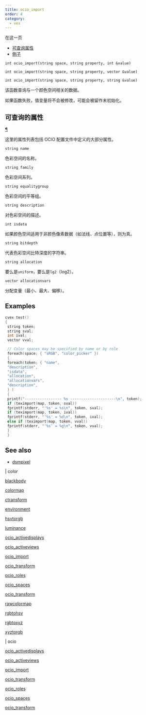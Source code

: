 ```yaml
---
title: ocio_import
order: 4
category:
  - vex
---
```


在这一页

- [可查询属性](#queryable-attributes)
- [例子](#例子)

`int ocio_import(string space, string property, int &value)`

`int ocio_import(string space, string property, vector &value)`

`int ocio_import(string space, string property, string &value)`

该函数查询与一个颜色空间相关的数据。

如果函数失败，值变量将不会被修改，可能会被留作未初始化。

## 可查询的属性

[¶](#queryable-attributes)

这里的属性列表包括 OCIO 配置文件中定义的大部分属性。

`string name`

色彩空间的名称。

`string family`

色彩空间系列。

`string equalitygroup`

色彩空间的平等组。

`string description`

对色彩空间的描述。

`int isdata`

如果颜色空间适用于非颜色像素数据（如法线、点位置等），则为真。

`string bitdepth`

代表色彩空间比特深度的字符串。

`string allocation`

要么是`uniform`，要么是`lg2`（log2）。

`vector allocationvars`

分配变量（最小、最大、偏移）。

## Examples



```c
cvex test()
{
 string token;
 string sval;
 int ival;
 vector vval;

 // Color spaces may be specified by name or by role
 foreach(space; { "sRGB", "color_picker" })
 {
 foreach(token; { "name",
 "description",
 "isdata",
 "allocation",
 "allocationvars",
 "description",
 } )
 {
 printf("----------------- %s ---------------------\n", token);
 if (teximport(map, token, sval))
 fprintf(stderr, "'%s' = %s\n", token, sval);
 if (teximport(map, token, ival))
 fprintf(stderr, "'%s' = %d\n", token, ival);
 else if (teximport(map, token, vval))
 fprintf(stderr, "'%s' = %g\n", token, vval);
 }
 }

```

## See also

- [dsmpixel](dsmpixel.html)

|
color

[blackbody](blackbody.html)

[colormap](colormap.html)

[ctransform](ctransform.html)

[environment](environment.html)

[hsvtorgb](hsvtorgb.html)

[luminance](luminance.html)

[ocio_activedisplays](ocio_activedisplays.html)

[ocio_activeviews](ocio_activeviews.html)

[ocio_import](ocio_import.html)

[ocio_transform](ocio_parsecolorspace.html)

[ocio_roles](ocio_roles.html)

[ocio_spaces](ocio_spaces.html)

[ocio_transform](ocio_transform.html)

[rawcolormap](rawcolormap.html)

[rgbtohsv](rgbtohsv.html)

[rgbtoxyz](rgbtoxyz.html)

[xyztorgb](xyztorgb.html)

|
ocio

[ocio_activedisplays](ocio_activedisplays.html)

[ocio_activeviews](ocio_activeviews.html)

[ocio_import](ocio_import.html)

[ocio_transform](ocio_parsecolorspace.html)

[ocio_roles](ocio_roles.html)

[ocio_spaces](ocio_spaces.html)

[ocio_transform](ocio_transform.html)
